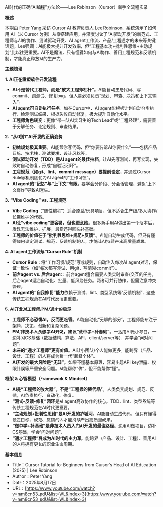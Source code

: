 AI时代的正确“AI编程”方法论——Lee Robinson（Cursor）新手全流程实录

  

**概述**

  

本期由 Peter Yang 采访 Cursor AI 教育负责人 Lee Robinson，系统演示了如何用 AI（以 Cursor 为例）从零搭建应用，并深度讨论了“AI驱动开发”的新范式、工程师与AI的协作、测试驱动开发、AI agent工作流、产品/工程通才的未来等关键话题。Lee强调：AI能极大提升开发效率，但“工程基本功+批判性思维+主动规划”比以往更重要。AI不是魔法，只有懂得如何与AI协作、善用工程规范和反馈机制，才能真正释放AI的生产力。

  

**主题梳理**

  

**1. AI正在重塑软件开发流程**

- **AI不是替代工程师，而是“放大工程师杠杆”**。AI能自动生成代码、写commit、跑测试、修复bug，但人类必须负责“规划、审查、决策和上下文输入”。
- **AI agent可自动执行任务**，如在Cursor中，AI agent能根据计划自动分步执行、检测测试结果、根据失败自动修复，极大提升自动化水平。
- **工程师角色转变**：更像“带一队AI实习生的Tech Lead”或“工程经理”，需要善于分解任务、设定规则、审查结果。

  

**2.** **“从0到1”AI开发的正确姿势**

- **初始规划极其重要**。AI能帮你写代码，但“你要告诉AI你要什么”——包括产品目标、技术栈、测试要求、设计风格等。
- **测试驱动开发（TDD）是AI agent的最佳拍档**。让AI先写测试，再写实现，失败时自动修复，形成“自验证闭环”。
- **工程规范（如git、lint、commit message）要提前设定**，并通过Cursor Rule等机制固化为AI agent的“工作习惯”。
- **AI agent的“记忆”与“上下文”有限**，要学会分阶段、分会话管理，避免“上下文爆炸”导致AI迷失。

  

**3.** **“Vibe Coding”** **vs.** **工程规范**

- **Vibe Coding**（“随性编程”）适合原型/玩具项目，但不适合生产级/多人协作/长期维护的代码。
- **AI让“vibe coding”更容易，但也更危险**。很多新手用AI做出第一个版本后，发现无法维护、扩展，最终还得回头补基础。
- **工程师的价值在于“批判性思维+规范+反馈”**。AI能自动生成代码，但只有懂得如何设定测试、规范、反馈机制的人，才能让AI持续产出高质量成果。

  

**4. AI agent工作流与“Cursor Rule”机制**

- **Cursor Rule**：将“工作习惯/规范”写成规则，自动注入每次AI agent对话，保证一致性（如“每次都写测试、用git、写清晰commit”）。
- **前台agent vs.** **后台agent**：前台agent适合需要人类实时审查/交互的任务，后台agent适合自动化、批量、低风险任务。两者可并行协作，但需注意冲突管理。
- **AI agent的“自我修复”能力**依赖于测试、lint、类型系统等“反馈机制”，这些传统工程规范在AI时代反而更重要。

  

**5. AI开发对工程师/PM/通才的启示**

- **工程师不必恐惧AI，反而更吃香**。AI能自动化“无聊的部分”，工程师能专注于架构、决策、创新和复杂问题。
- **PM/非技术人员想学AI开发，建议“做中学+补基础”**。一边用AI做小项目，一边补习CS基础（数据结构、算法、API、client/server等），并学会“问对问题”。
- **未来的“通才工程师”更有价值**。AI让小团队/个人能做更多，能跨界（产品、设计、工程）的人将成为新一代“超级个体”。
- **AI开发的最大风险是“无知”**。如果不懂基本原理，容易出现API key泄露、权限错误等严重安全问题。AI能帮你“做”，但不能帮你“懂”。

  

**框架** **&** **心智模型（Framework & Mindset）**

- **AI是“工程师的放大器”，不是“工程师的替代品”**。人类负责规划、规范、反馈，AI负责执行、自动化、修复。
- **“测试-反馈-修复”闭环**是AI agent高效协作的核心。TDD、lint、类型系统等传统工程规范在AI时代更重要。
- **“主动规划+批判性思维”是AI开发的护城河**。AI能自动生成代码，但只有懂得设定目标、规范、反馈的人才能持续产出高质量成果。
- **“做中学+补基础”是非技术人员入门AI开发的最佳路径**。边用AI做项目，边补CS基础，学会“问对问题”。
- **“通才工程师”将成为AI时代的主力军**。能跨界（产品、设计、工程）、善用AI的人将拥有更长的职业生命周期。

  

**基本信息**

- Title：Cursor Tutorial for Beginners from Cursor’s Head of AI Education (2025) | Lee Robinson
- Author：Peter Yang
- Date：2025年8月17日
- URL：[https://www.youtube.com/watch?v=mm8cn53_pdU&list=WL&index=3](https://www.youtube.com/watch?v=mm8cn53_pdU&list=WL&index=3)
